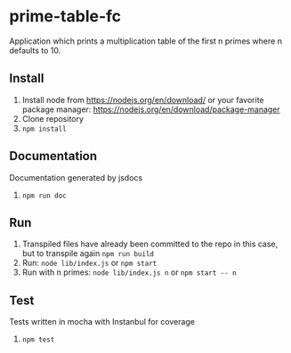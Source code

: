 # prime-table-fc
Application which prints a multiplication table of the first n primes where n defaults to 10.

## Install
1. Install node from https://nodejs.org/en/download/ or your favorite package manager: https://nodejs.org/en/download/package-manager
1. Clone repository
1. `npm install`

## Documentation
Documentation generated by jsdocs
1. `npm run doc`

## Run
1. Transpiled files have already been committed to the repo in this case, but to transpile again `npm run build`
2. Run: `node lib/index.js` or `npm start`
3. Run with n primes: `node lib/index.js n` or `npm start -- n`

## Test
Tests written in mocha with Instanbul for coverage
1. `npm test`

